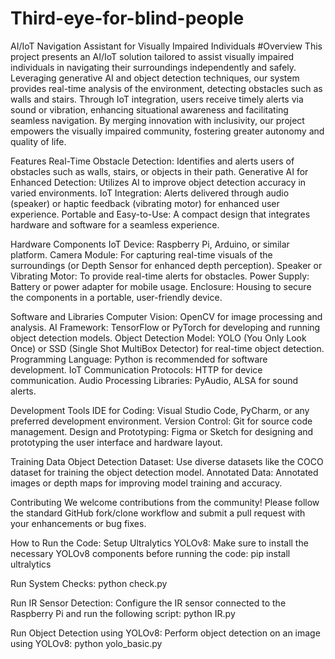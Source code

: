 # Third-eye-for-blind-people
AI/IoT Navigation Assistant for Visually Impaired Individuals
#Overview
This project presents an AI/IoT solution tailored to assist visually impaired individuals in navigating their surroundings independently and safely. Leveraging generative AI and object detection techniques, our system provides real-time analysis of the environment, detecting obstacles such as walls and stairs. Through IoT integration, users receive timely alerts via sound or vibration, enhancing situational awareness and facilitating seamless navigation. By merging innovation with inclusivity, our project empowers the visually impaired community, fostering greater autonomy and quality of life.

Features
Real-Time Obstacle Detection: Identifies and alerts users of obstacles such as walls, stairs, or objects in their path.
Generative AI for Enhanced Detection: Utilizes AI to improve object detection accuracy in varied environments.
IoT Integration: Alerts delivered through audio (speaker) or haptic feedback (vibrating motor) for enhanced user experience.
Portable and Easy-to-Use: A compact design that integrates hardware and software for a seamless experience.

Hardware Components
IoT Device: Raspberry Pi, Arduino, or similar platform.
Camera Module: For capturing real-time visuals of the surroundings (or Depth Sensor for enhanced depth perception).
Speaker or Vibrating Motor: To provide real-time alerts for obstacles.
Power Supply: Battery or power adapter for mobile usage.
Enclosure: Housing to secure the components in a portable, user-friendly device.

Software and Libraries
Computer Vision: OpenCV for image processing and analysis.
AI Framework: TensorFlow or PyTorch for developing and running object detection models.
Object Detection Model: YOLO (You Only Look Once) or SSD (Single Shot MultiBox Detector) for real-time object detection.
Programming Language: Python is recommended for software development.
IoT Communication Protocols: HTTP for device communication.
Audio Processing Libraries: PyAudio, ALSA for sound alerts.

Development Tools
IDE for Coding: Visual Studio Code, PyCharm, or any preferred development environment.
Version Control: Git for source code management.
Design and Prototyping: Figma or Sketch for designing and prototyping the user interface and hardware layout.

Training Data
Object Detection Dataset: Use diverse datasets like the COCO dataset for training the object detection model.
Annotated Data: Annotated images or depth maps for improving model training and accuracy.

Contributing
We welcome contributions from the community! Please follow the standard GitHub fork/clone workflow and submit a pull request with your enhancements or bug fixes.

How to Run the Code:
Setup Ultralytics YOLOv8: Make sure to install the necessary YOLOv8 components before running the code:
pip install ultralytics

Run System Checks:
python check.py

Run IR Sensor Detection: Configure the IR sensor connected to the Raspberry Pi and run the following script:
python IR.py

Run Object Detection using YOLOv8: Perform object detection on an image using YOLOv8:
python yolo_basic.py
